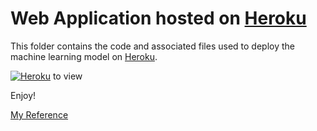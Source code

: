# Web Application hosted on [Heroku](https://www.heroku.com)

This folder contains the code and associated files used to deploy the machine learning model on [Heroku](https://www.heroku.com). 

[![Heroku](https://pyheroku-badge.herokuapp.com/?app=ames-houseprice-app&style=flat)](https://ames-houseprice-app.herokuapp.com/) to view

Enjoy!

[My Reference](https://www.analyticsvidhya.com/blog/2021/06/deploy-your-ml-dl-streamlit-application-on-heroku/)
